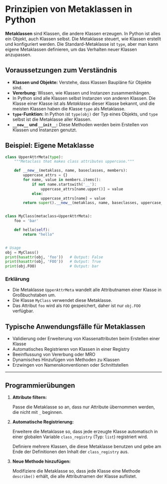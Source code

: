 # Prinzipien von Metaklassen in Python

**Metaklassen** sind Klassen, die andere Klassen erzeugen. In Python ist alles ein Objekt, auch Klassen
selbst. Die Metaklasse steuert, wie Klassen erstellt und konfiguriert werden. Die Standard-Metaklasse
ist `type`, aber man kann eigene Metaklassen definieren, um das Verhalten neuer Klassen anzupassen.

## Voraussetzungen zum Verständnis

- **Klassen und Objekte:** Verstehe, dass Klassen Baupläne für Objekte sind.
- **Vererbung:** Wissen, wie Klassen und Instanzen zusammenhängen.
- In Python sind alle Klassen selbst Instanzen von anderen Klassen. Die Klasse einer Klasse ist
  als *Metaklasse* dieser Klasse bekannt, und die meisten Klassen haben die Klasse `type` als
  Metaklasse.
- **`type`-Funktion:** In Python ist `type(obj)` der Typ eines Objekts, und `type` selbst ist die
  Metaklasse aller Klassen.
- **`__new__` und `__init__`:** Diese Methoden werden beim Erstellen von Klassen und Instanzen
  genutzt.

## Beispiel: Eigene Metaklasse

```python
class UpperAttrMeta(type):
    """Metaclass that makes class attributes uppercase."""

    def __new__(metaklass, name, baseclasses, members):
        uppercase_attrs = {}
        for name, value in members.items():
            if not name.startswith('__'):
                uppercase_attrs[name.upper()] = value
            else:
                uppercase_attrs[name] = value
        return super().__new__(metaklass, name, baseclasses, uppercase_attrs)


class MyClass(metaclass=UpperAttrMeta):
    foo = 'bar'

    def hello(self):
        return "hello"


# Usage
obj = MyClass()
print(hasattr(obj, 'foo'))   # Output: False
print(hasattr(obj, 'FOO'))   # Output: True
print(obj.FOO)               # Output: bar
```

### Erklärung

- Die Metaklasse `UpperAttrMeta` wandelt alle Attributnamen einer Klasse in Großbuchstaben um.
- Die Klasse `MyClass` verwendet diese Metaklasse.
- Das Attribut `foo` wird als `FOO` gespeichert, daher ist nur `obj.FOO` verfügbar.

## Typische Anwendungsfälle für Metaklassen

- Validierung oder Erweiterung von Klassenattributen beim Erstellen einer Klasse
- Automatisches Registrieren von Klassen in einer Registry
- Beeinflussung von Vererbung oder MRO
- Dynamisches Hinzufügen von Methoden zu Klassen
- Erzwingen von Namenskonventionen oder Schnittstellen

---

## Programmierübungen

1. **Attribute filtern:**

   Passe die Metaklasse so an, dass nur Attribute übernommen werden, die nicht mit `_` beginnen.

2. **Automatische Registrierung:**

   Erweitere die Metaklasse so, dass jede erzeugte Klasse automatisch in einer globalen Variable
   `class_registry` (Typ: `list`) registriert wird.

   Definiere mehrere Klassen, die diese Metaklasse benutzen und gebe am Ende der Definitionen den
   Inhalt der `class_registry` aus.

3. **Neue Methode hinzufügen:**

   Modifiziere die Metaklasse so, dass jede Klasse eine Methode `describe()` erhält, die
   alle Attributnamen der Klasse auflistet.
